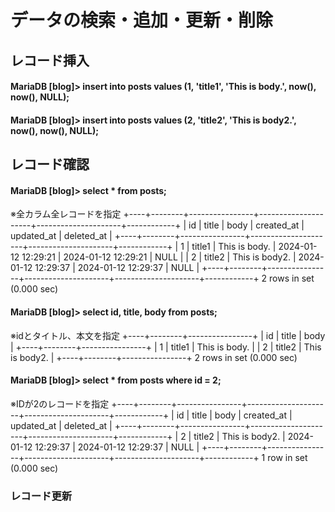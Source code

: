 # データの検索・追加・更新・削除

## レコード挿入
#### MariaDB [blog]> insert into posts values (1, 'title1', 'This is body.', now(), now(), NULL);
#### MariaDB [blog]> insert into posts values (2, 'title2', 'This is body2.', now(), now(), NULL);

## レコード確認
#### MariaDB [blog]> select * from posts;
※全カラム全レコードを指定
    +----+--------+----------------+---------------------+---------------------+------------+
    | id | title  | body           | created_at          | updated_at          | deleted_at |
    +----+--------+----------------+---------------------+---------------------+------------+
    |  1 | title1 | This is body.  | 2024-01-12 12:29:21 | 2024-01-12 12:29:21 | NULL       |
    |  2 | title2 | This is body2. | 2024-01-12 12:29:37 | 2024-01-12 12:29:37 | NULL       |
    +----+--------+----------------+---------------------+---------------------+------------+
    2 rows in set (0.000 sec)
#### MariaDB [blog]> select id, title, body from posts;
※idとタイトル、本文を指定
    +----+--------+----------------+
    | id | title  | body           |
    +----+--------+----------------+
    |  1 | title1 | This is body.  |
    |  2 | title2 | This is body2. |
    +----+--------+----------------+
    2 rows in set (0.000 sec)
#### MariaDB [blog]> select * from posts where id = 2;
※IDが2のレコードを指定
    +----+--------+----------------+---------------------+---------------------+------------+
    | id | title  | body           | created_at          | updated_at          | deleted_at |
    +----+--------+----------------+---------------------+---------------------+------------+
    |  2 | title2 | This is body2. | 2024-01-12 12:29:37 | 2024-01-12 12:29:37 | NULL       |
    +----+--------+----------------+---------------------+---------------------+------------+
    1 row in set (0.000 sec)

### レコード更新
